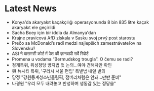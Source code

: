 # Latest News
-  Konya'da akaryakıt kaçakçılığı operasyonunda 8 bin 835 litre kaçak akaryakıt ele geçirildi
-  Sacha Boey için bir iddia da Almanya'dan
-  Krajne pravicová AfD získala v Sasku svoj prvý post starostu
-  Prečo sa McDonald’s radí medzi najlepších zamestnávateľov na Slovensku?
-  ASI ने वाराणसी कोर्ट में पेश की ज्ञानवापी सर्वे रिपोर्ट
-  Promena u vodama “Bermudskog trougla”: O čemu se radi?
-  정개특위, 위성정당 방지법 첫 논의…여야 견해차만 확인
-  與 뉴시티 특위, '구리시 서울 편입' 특별법 내일 발의
-  당정 "강원동계청소년올림픽, 잼버리처럼은 안돼…만반 준비"
-  나경원 "우리 모두 내려놓고 반성하며 생동감 있는 정당을"
